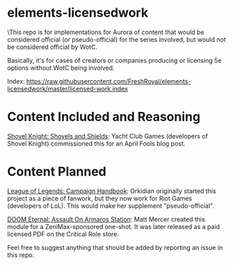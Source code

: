 # elements-licensedwork
\This repo is for implementations for Aurora of content that would be considered official (or pseudo-official) for the series involved, but would not be considered official by WotC.

Basically, it's for cases of creators or companies producing or licensing 5e options without WotC being involved.

Index: https://raw.githubusercontent.com/FreshRoyal/elements-licensedwork/master/licensed-work.index

# Content Included and Reasoning

[Shovel Knight: Shovels and Shields](https://adamcohen.myportfolio.com/shovel-knight-bringing-platformers-to-tabletop): Yacht Club Games (developers of Shovel Knight) commissioned this for an April Fools blog post.

# Content Planned

[League of Legends: Campaign Handbook](https://orkidian.itch.io/dnd-leagueoflegends): Orkidian originally started this project as a piece of fanwork, but they now work for Riot Games (developers of LoL). This would make her supplement "pseudo-official".

[DOOM Eternal: Assault On Armaros Station](https://archive.org/details/doom-eternal-assault-on-armaros-station/mode/2up): Matt Mercer created this module for a ZeniMax-sponsored one-shot. It was later released as a paid licensed PDF on the Critical Role store.






Feel free to suggest anything that should be added by reporting an issue in this repo.
